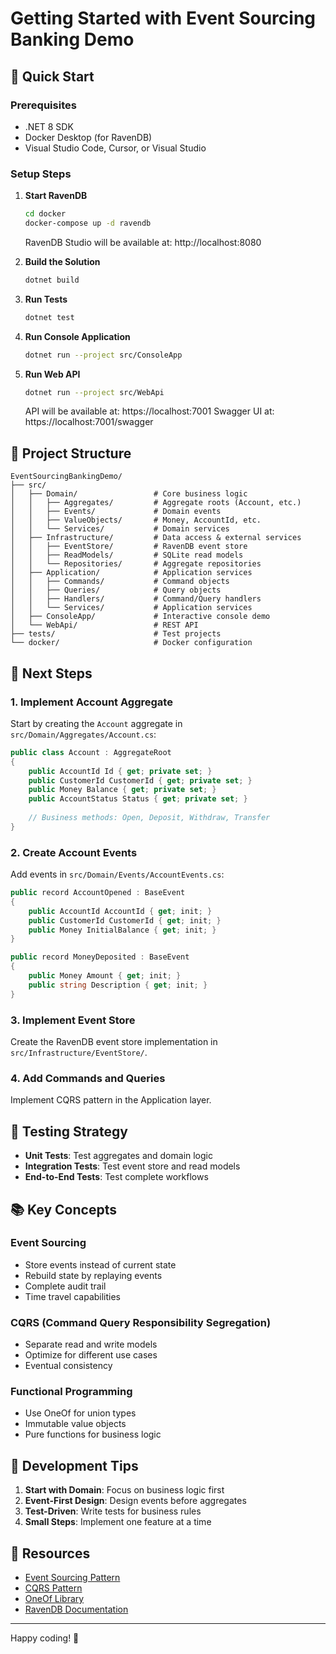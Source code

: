 # Getting Started with Event Sourcing Banking Demo

## 🚀 Quick Start

### Prerequisites
- .NET 8 SDK
- Docker Desktop (for RavenDB)
- Visual Studio Code, Cursor, or Visual Studio

### Setup Steps

1. **Start RavenDB**
   ```bash
   cd docker
   docker-compose up -d ravendb
   ```
   RavenDB Studio will be available at: http://localhost:8080

2. **Build the Solution**
   ```bash
   dotnet build
   ```

3. **Run Tests**
   ```bash
   dotnet test
   ```

4. **Run Console Application**
   ```bash
   dotnet run --project src/ConsoleApp
   ```

5. **Run Web API**
   ```bash
   dotnet run --project src/WebApi
   ```
   API will be available at: https://localhost:7001
   Swagger UI at: https://localhost:7001/swagger

## 📁 Project Structure

```
EventSourcingBankingDemo/
├── src/
│   ├── Domain/                 # Core business logic
│   │   ├── Aggregates/         # Aggregate roots (Account, etc.)
│   │   ├── Events/             # Domain events
│   │   ├── ValueObjects/       # Money, AccountId, etc.
│   │   └── Services/           # Domain services
│   ├── Infrastructure/         # Data access & external services
│   │   ├── EventStore/         # RavenDB event store
│   │   ├── ReadModels/         # SQLite read models
│   │   └── Repositories/       # Aggregate repositories
│   ├── Application/            # Application services
│   │   ├── Commands/           # Command objects
│   │   ├── Queries/            # Query objects
│   │   ├── Handlers/           # Command/Query handlers
│   │   └── Services/           # Application services
│   ├── ConsoleApp/             # Interactive console demo
│   └── WebApi/                 # REST API
├── tests/                      # Test projects
└── docker/                     # Docker configuration
```

## 🎯 Next Steps

### 1. Implement Account Aggregate
Start by creating the `Account` aggregate in `src/Domain/Aggregates/Account.cs`:

```csharp
public class Account : AggregateRoot
{
    public AccountId Id { get; private set; }
    public CustomerId CustomerId { get; private set; }
    public Money Balance { get; private set; }
    public AccountStatus Status { get; private set; }
    
    // Business methods: Open, Deposit, Withdraw, Transfer
}
```

### 2. Create Account Events
Add events in `src/Domain/Events/AccountEvents.cs`:

```csharp
public record AccountOpened : BaseEvent
{
    public AccountId AccountId { get; init; }
    public CustomerId CustomerId { get; init; }
    public Money InitialBalance { get; init; }
}

public record MoneyDeposited : BaseEvent
{
    public Money Amount { get; init; }
    public string Description { get; init; }
}
```

### 3. Implement Event Store
Create the RavenDB event store implementation in `src/Infrastructure/EventStore/`.

### 4. Add Commands and Queries
Implement CQRS pattern in the Application layer.

## 🧪 Testing Strategy

- **Unit Tests**: Test aggregates and domain logic
- **Integration Tests**: Test event store and read models
- **End-to-End Tests**: Test complete workflows

## 📚 Key Concepts

### Event Sourcing
- Store events instead of current state
- Rebuild state by replaying events
- Complete audit trail
- Time travel capabilities

### CQRS (Command Query Responsibility Segregation)
- Separate read and write models
- Optimize for different use cases
- Eventual consistency

### Functional Programming
- Use OneOf for union types
- Immutable value objects
- Pure functions for business logic

## 🔧 Development Tips

1. **Start with Domain**: Focus on business logic first
2. **Event-First Design**: Design events before aggregates
3. **Test-Driven**: Write tests for business rules
4. **Small Steps**: Implement one feature at a time

## 📖 Resources

- [Event Sourcing Pattern](https://martinfowler.com/eaaDev/EventSourcing.html)
- [CQRS Pattern](https://docs.microsoft.com/en-us/azure/architecture/patterns/cqrs)
- [OneOf Library](https://github.com/mcintyre321/OneOf)
- [RavenDB Documentation](https://ravendb.net/docs/)

---

Happy coding! 🎉 